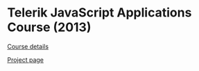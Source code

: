 Telerik JavaScript Applications Course (2013)
======================================

[Course details](http://telerikacademy.com/Courses/Courses/Details/87)

[Project page](http://dsbonev.github.io/telerik-course-javascript-applications/)
